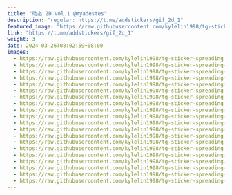```yaml
---
title: "动态 2D vol.1 @myadestes"
description: "regular: https://t.me/addstickers/gif_2d_1"
featured_image: "https://raw.githubusercontent.com/kylelin1998/tg-sticker-spreading-worldwide-images/main/img/a22b97b7-9b41-45e3-a37e-5982db0a9f72.jpg"
link: "https://t.me/addstickers/gif_2d_1"
weight: 3
date: 2024-03-26T08:02:59+08:00
images:
  - https://raw.githubusercontent.com/kylelin1998/tg-sticker-spreading-worldwide-images/main/img/a22b97b7-9b41-45e3-a37e-5982db0a9f72.jpg
  - https://raw.githubusercontent.com/kylelin1998/tg-sticker-spreading-worldwide-images/main/img/37c006c1-e3f5-4451-81dd-b61f16500974.jpg
  - https://raw.githubusercontent.com/kylelin1998/tg-sticker-spreading-worldwide-images/main/img/b6ca5d6a-8463-43a0-9c5e-9ca7b27bdfe4.jpg
  - https://raw.githubusercontent.com/kylelin1998/tg-sticker-spreading-worldwide-images/main/img/bd35b026-a6b5-47ef-86ec-bb185fb800b2.jpg
  - https://raw.githubusercontent.com/kylelin1998/tg-sticker-spreading-worldwide-images/main/img/d68c9c82-6fe6-4865-b34e-898db820164b.jpg
  - https://raw.githubusercontent.com/kylelin1998/tg-sticker-spreading-worldwide-images/main/img/51da887f-6fc5-495e-b1da-7f3410448786.jpg
  - https://raw.githubusercontent.com/kylelin1998/tg-sticker-spreading-worldwide-images/main/img/54d861f9-a6ba-4f67-a1fa-26a366d0f766.jpg
  - https://raw.githubusercontent.com/kylelin1998/tg-sticker-spreading-worldwide-images/main/img/f29a1b56-8d31-409a-ae62-66e18acea231.jpg
  - https://raw.githubusercontent.com/kylelin1998/tg-sticker-spreading-worldwide-images/main/img/6c5f6655-18a3-456e-929b-eda2b61d4d0a.jpg
  - https://raw.githubusercontent.com/kylelin1998/tg-sticker-spreading-worldwide-images/main/img/c4fab82c-71d1-4890-8f19-cd6cebff0a20.jpg
  - https://raw.githubusercontent.com/kylelin1998/tg-sticker-spreading-worldwide-images/main/img/9404fa64-b936-426b-b67e-64fe21393b93.jpg
  - https://raw.githubusercontent.com/kylelin1998/tg-sticker-spreading-worldwide-images/main/img/24937dc2-aad4-4d89-8804-0de5df2627cc.jpg
  - https://raw.githubusercontent.com/kylelin1998/tg-sticker-spreading-worldwide-images/main/img/103c2ca1-d6da-48b6-a3cf-e5097e850539.jpg
  - https://raw.githubusercontent.com/kylelin1998/tg-sticker-spreading-worldwide-images/main/img/4bffecee-8e9f-45cf-8a57-434cbf119137.jpg
  - https://raw.githubusercontent.com/kylelin1998/tg-sticker-spreading-worldwide-images/main/img/31e447eb-cec4-466f-b158-4858e66dee0c.jpg
  - https://raw.githubusercontent.com/kylelin1998/tg-sticker-spreading-worldwide-images/main/img/c2a05ce5-b964-417b-a23e-44ede9d09eb7.jpg
  - https://raw.githubusercontent.com/kylelin1998/tg-sticker-spreading-worldwide-images/main/img/bb3326f8-f338-4c90-83d3-00650529d8dd.jpg
  - https://raw.githubusercontent.com/kylelin1998/tg-sticker-spreading-worldwide-images/main/img/6e66998a-0247-41b9-ba13-be06a8c4d402.jpg
  - https://raw.githubusercontent.com/kylelin1998/tg-sticker-spreading-worldwide-images/main/img/b5781f68-c5e6-45fa-b7ab-a58542d2e5cb.jpg
  - https://raw.githubusercontent.com/kylelin1998/tg-sticker-spreading-worldwide-images/main/img/5079dc2d-1afb-44e2-adf4-23cf8d0c354e.jpg
---
```

